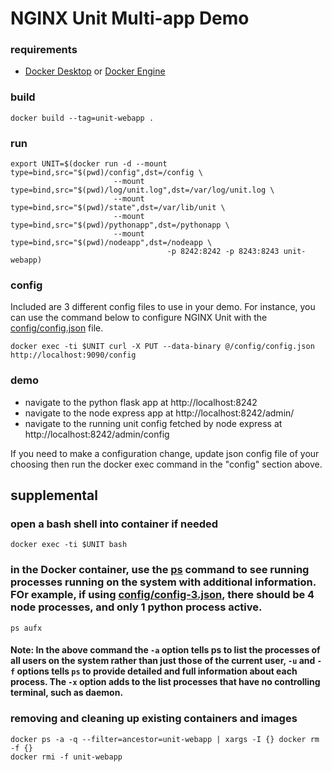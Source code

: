 # NGINX Unit Multi-app Demo

### requirements
- [Docker Desktop](https://www.docker.com/products/docker-desktop) or [Docker Engine](https://www.docker.com/products/container-runtime)

### build
```
docker build --tag=unit-webapp .
```

### run
```
export UNIT=$(docker run -d --mount type=bind,src="$(pwd)/config",dst=/config \
                       --mount type=bind,src="$(pwd)/log/unit.log",dst=/var/log/unit.log \
                       --mount type=bind,src="$(pwd)/state",dst=/var/lib/unit \
                       --mount type=bind,src="$(pwd)/pythonapp",dst=/pythonapp \
                       --mount type=bind,src="$(pwd)/nodeapp",dst=/nodeapp \
                                   -p 8242:8242 -p 8243:8243 unit-webapp)
```

### config 
Included are 3 different config files to use in your demo. For instance, you can use the command below to configure NGINX Unit with the [config/config.json](config/config.json) file.

```
docker exec -ti $UNIT curl -X PUT --data-binary @/config/config.json http://localhost:9090/config
```

### demo
- navigate to the python flask app at http://localhost:8242
- navigate to the node express app at http://localhost:8242/admin/
- navigate to the running unit config fetched by node express at http://localhost:8242/admin/config

If you need to make a configuration change, update json config file of your choosing then run the docker exec command in the "config" section above.


## supplemental

### open a bash shell into container if needed
```
docker exec -ti $UNIT bash
```

### in the Docker container, use the [ps](http://man7.org/linux/man-pages/man1/ps.1.html) command to see running processes running on the system with additional information. FOr example, if using [config/config-3.json](config/config-3.json), there should be 4 node processes, and only 1 python process active.
```
ps aufx
```

#### Note: In the above command the `-a` option tells ps to list the processes of all users on the system rather than just those of the current user, `-u` and `-f` options tells `ps` to provide detailed and full information about each process. The `-x` option adds to the list processes that have no controlling terminal, such as daemon.


### removing and cleaning up existing containers and images
```
docker ps -a -q --filter=ancestor=unit-webapp | xargs -I {} docker rm -f {}
docker rmi -f unit-webapp
```